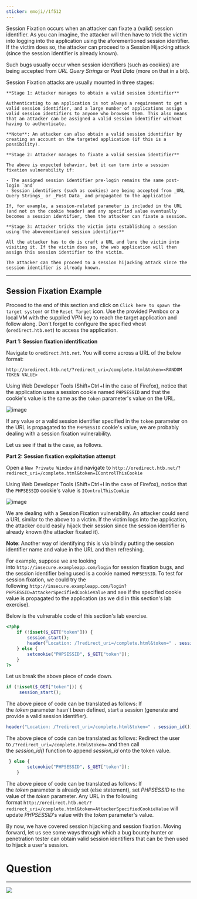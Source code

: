 ```yaml
---
sticker: emoji//1f512
---
```

Session Fixation occurs when an attacker can fixate a (valid) session identifier. As you can imagine, the attacker will then have to trick the victim into logging into the application using the aforementioned session identifier. If the victim does so, the attacker can proceed to a Session Hijacking attack (since the session identifier is already known).

Such bugs usually occur when session identifiers (such as cookies) are being accepted from _URL Query Strings_ or _Post Data_ (more on that in a bit).

Session Fixation attacks are usually mounted in three stages:

```ad-important
**Stage 1: Attacker manages to obtain a valid session identifier**

Authenticating to an application is not always a requirement to get a valid session identifier, and a large number of applications assign valid session identifiers to anyone who browses them. This also means that an attacker can be assigned a valid session identifier without having to authenticate.

**Note**: An attacker can also obtain a valid session identifier by creating an account on the targeted application (if this is a possibility).

**Stage 2: Attacker manages to fixate a valid session identifier**

The above is expected behavior, but it can turn into a session fixation vulnerability if:

- The assigned session identifier pre-login remains the same post-login `and`
- Session identifiers (such as cookies) are being accepted from _URL Query Strings_ or _Post Data_ and propagated to the application

If, for example, a session-related parameter is included in the URL (and not on the cookie header) and any specified value eventually becomes a session identifier, then the attacker can fixate a session.

**Stage 3: Attacker tricks the victim into establishing a session using the abovementioned session identifier**

All the attacker has to do is craft a URL and lure the victim into visiting it. If the victim does so, the web application will then assign this session identifier to the victim.

The attacker can then proceed to a session hijacking attack since the session identifier is already known.
```

---

## Session Fixation Example

Proceed to the end of this section and click on `Click here to spawn the target system!` or the `Reset Target` icon. Use the provided Pwnbox or a local VM with the supplied VPN key to reach the target application and follow along. Don't forget to configure the specified vhost (`oredirect.htb.net`) to access the application.

**Part 1: Session fixation identification**

Navigate to `oredirect.htb.net`. You will come across a URL of the below format:

`http://oredirect.htb.net/?redirect_uri=/complete.html&token=<RANDOM TOKEN VALUE>`

Using Web Developer Tools (Shift+Ctrl+I in the case of Firefox), notice that the application uses a session cookie named `PHPSESSID` and that the cookie's value is the same as the `token` parameter's value on the URL.

![image](https://academy.hackthebox.com/storage/modules/153/18.png)

If any value or a valid session identifier specified in the `token` parameter on the URL is propagated to the `PHPSESSID` cookie's value, we are probably dealing with a session fixation vulnerability.

Let us see if that is the case, as follows.

**Part 2: Session fixation exploitation attempt**

Open a `New Private Window` and navigate to `http://oredirect.htb.net/?redirect_uri=/complete.html&token=IControlThisCookie`

Using Web Developer Tools (Shift+Ctrl+I in the case of Firefox), notice that the `PHPSESSID` cookie's value is `IControlThisCookie`

![image](https://academy.hackthebox.com/storage/modules/153/19.png)

We are dealing with a Session Fixation vulnerability. An attacker could send a URL similar to the above to a victim. If the victim logs into the application, the attacker could easily hijack their session since the session identifier is already known (the attacker fixated it).

**Note**: Another way of identifying this is via blindly putting the session identifier name and value in the URL and then refreshing.

For example, suppose we are looking into `http://insecure.exampleapp.com/login` for session fixation bugs, and the session identifier being used is a cookie named `PHPSESSID`. To test for session fixation, we could try the following `http://insecure.exampleapp.com/login?PHPSESSID=AttackerSpecifiedCookieValue` and see if the specified cookie value is propagated to the application (as we did in this section's lab exercise).

Below is the vulnerable code of this section's lab exercise.

```php
<?php
    if (!isset($_GET["token"])) {
        session_start();
        header("Location: /?redirect_uri=/complete.html&token=" . session_id());
    } else {
        setcookie("PHPSESSID", $_GET["token"]);
    }
?>
```

Let us break the above piece of code down.

```php
if (!isset($_GET["token"])) {
     session_start();
```

The above piece of code can be translated as follows: If the _token_ parameter hasn't been defined, start a session (generate and provide a valid session identifier).

```php
header("Location: /?redirect_uri=/complete.html&token=" . session_id());
```

The above piece of code can be translated as follows: Redirect the user to `/?redirect_uri=/complete.html&token=` and then call the _session_id()_ function to append _session_id_ onto the token value.

```php
 } else {
        setcookie("PHPSESSID", $_GET["token"]);
    }
```

The above piece of code can be translated as follows: If the _token_ parameter is already set (else statement), set _PHPSESSID_ to the value of the _token_ parameter. Any URL in the following format `http://oredirect.htb.net/?redirect_uri=/complete.html&token=AttackerSpecifiedCookieValue` will update _PHPSESSID_'s value with the _token_ parameter's value.

By now, we have covered session hijacking and session fixation. Moving forward, let us see some ways through which a bug bounty hunter or penetration tester can obtain valid session identifiers that can be then used to hijack a user's session.

# Question
---
![](gitbook/cybersecurity/images/Pasted%252520image%25252020250219122913.png)

